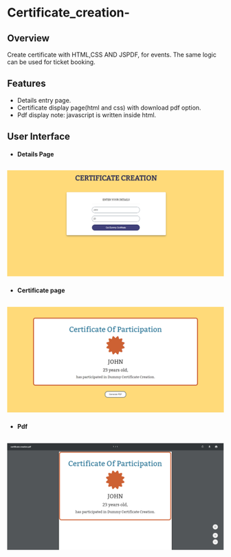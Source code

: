 # Certificate_creation-

Overview
----------
Create certificate with HTML,CSS AND JSPDF, for events.
The same logic can be used for ticket booking.

Features
----------
* Details entry page.
* Certificate display page(html and css) with download pdf option.
* Pdf display
note: javascript is written inside html.

User Interface
---------------
* #### Details Page

![home](index.PNG?raw=true "Optional Title")
-----------------------------------------------

* #### Certificate page

![cert](certificate.PNG?raw=true "Optional Title")
-----------------------------------------------

* #### Pdf

![pdf](cert_pdf.PNG?raw=true "Optional Title")
-----------------------------------------------



